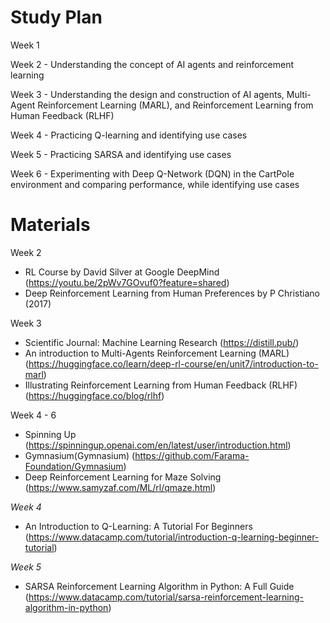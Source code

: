 # Study Plan
Week 1

Week 2 - Understanding the concept of AI agents and reinforcement learning

Week 3 - Understanding the design and construction of AI agents, Multi-Agent Reinforcement Learning (MARL), and Reinforcement Learning from Human Feedback (RLHF)

Week 4 - Practicing Q-learning and identifying use cases

Week 5 - Practicing SARSA and identifying use cases

Week 6 - Experimenting with Deep Q-Network (DQN) in the CartPole environment and comparing performance, while identifying use cases

# Materials
Week 2
- RL Course by David Silver at Google DeepMind (https://youtu.be/2pWv7GOvuf0?feature=shared)
- Deep Reinforcement Learning from Human Preferences by P Christiano (2017)

Week 3
- Scientific Journal: Machine Learning Research (https://distill.pub/)
- An introduction to Multi-Agents Reinforcement Learning (MARL) (https://huggingface.co/learn/deep-rl-course/en/unit7/introduction-to-marl)
- Illustrating Reinforcement Learning from Human Feedback (RLHF) (https://huggingface.co/blog/rlhf)

Week 4 - 6
- Spinning Up (https://spinningup.openai.com/en/latest/user/introduction.html)
- Gymnasium(Gymnasium) (https://github.com/Farama-Foundation/Gymnasium)
- Deep Reinforcement Learning for Maze Solving (https://www.samyzaf.com/ML/rl/qmaze.html)

*Week 4*
- An Introduction to Q-Learning: A Tutorial For Beginners (https://www.datacamp.com/tutorial/introduction-q-learning-beginner-tutorial)

*Week 5*
- SARSA Reinforcement Learning Algorithm in Python: A Full Guide (https://www.datacamp.com/tutorial/sarsa-reinforcement-learning-algorithm-in-python)